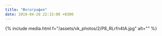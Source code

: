 ```yaml
---
title: "Фотография"
date: 2019-04-28 22:15:00 +0300
---
```



{% include media.html f="/assets/vk_photos/2/P8_RLrfn4tA.jpg" alt="" %}
